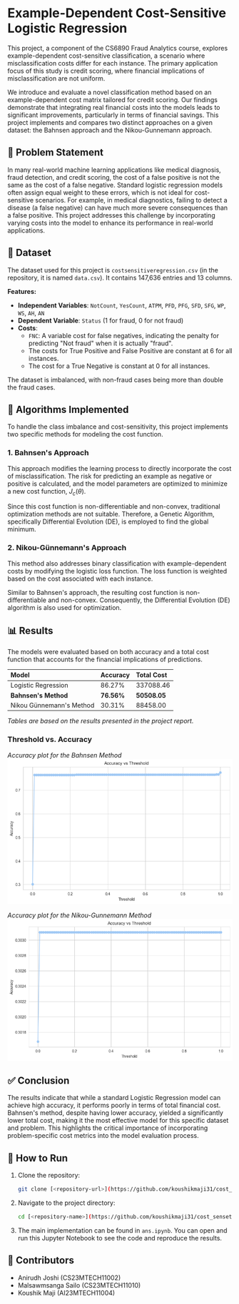 # Example-Dependent Cost-Sensitive Logistic Regression

This project, a component of the CS6890 Fraud Analytics course, explores example-dependent cost-sensitive classification, a scenario where misclassification costs differ for each instance.  The primary application focus of this study is credit scoring, where financial implications of misclassification are not uniform. 

We introduce and evaluate a novel classification method based on an example-dependent cost matrix tailored for credit scoring.  Our findings demonstrate that integrating real financial costs into the models leads to significant improvements, particularly in terms of financial savings.  This project implements and compares two distinct approaches on a given dataset: the Bahnsen approach and the Nikou-Gunnemann approach. 

## 📝 Problem Statement

In many real-world machine learning applications like medical diagnosis, fraud detection, and credit scoring, the cost of a false positive is not the same as the cost of a false negative.  Standard logistic regression models often assign equal weight to these errors, which is not ideal for cost-sensitive scenarios.  For example, in medical diagnostics, failing to detect a disease (a false negative) can have much more severe consequences than a false positive.  This project addresses this challenge by incorporating varying costs into the model to enhance its performance in real-world applications. 

## 💾 Dataset

The dataset used for this project is `costsensitiveregression.csv` (in the repository, it is named `data.csv`). It contains 147,636 entries and 13 columns. 

**Features:**
* **Independent Variables**: `NotCount`, `YesCount`, `ATPM`, `PFD`, `PFG`, `SFD`, `SFG`, `WP`, `WS`, `AH`, `AN` 
* **Dependent Variable**: `Status` (1 for fraud, 0 for not fraud) 
* **Costs**:
    * `FNC`: A variable cost for false negatives, indicating the penalty for predicting "Not fraud" when it is actually "fraud". 
    * The costs for True Positive and False Positive are constant at 6 for all instances.
    * The cost for a True Negative is constant at 0 for all instances.

The dataset is imbalanced, with non-fraud cases being more than double the fraud cases. 

## 🤖 Algorithms Implemented

To handle the class imbalance and cost-sensitivity, this project implements two specific methods for modeling the cost function. 

### 1. Bahnsen's Approach

This approach modifies the learning process to directly incorporate the cost of misclassification.  The risk for predicting an example as negative or positive is calculated, and the model parameters are optimized to minimize a new cost function, $J_{c}(\theta)$. 

Since this cost function is non-differentiable and non-convex, traditional optimization methods are not suitable.  Therefore, a Genetic Algorithm, specifically Differential Evolution (DE), is employed to find the global minimum. 

### 2. Nikou-Günnemann's Approach

This method also addresses binary classification with example-dependent costs by modifying the logistic loss function.  The loss function is weighted based on the cost associated with each instance. 

Similar to Bahnsen's approach, the resulting cost function is non-differentiable and non-convex.  Consequently, the Differential Evolution (DE) algorithm is also used for optimization. 

## 📊 Results

The models were evaluated based on both accuracy and a total cost function that accounts for the financial implications of predictions. 

| Model | Accuracy | Total Cost |
| :--- | :--- | :--- |
| Logistic Regression | 86.27% | 337088.46 |
| **Bahnsen's Method** | **76.56%** | **50508.05** |
| Nikou Günnemann's Method | 30.31% | 88458.00 |

*Tables are based on the results presented in the project report.* 

### Threshold vs. Accuracy

*Accuracy plot for the Bahnsen Method*
![Bahnsen Accuracy vs. Threshold](bahnson_acc_th.png)

*Accuracy plot for the Nikou-Gunnemann Method*
![Nikou-Gunnemann Accuracy vs. Threshold](nik_acc_thre.png)


## ✅ Conclusion

The results indicate that while a standard Logistic Regression model can achieve high accuracy, it performs poorly in terms of total financial cost.  Bahnsen's method, despite having lower accuracy, yielded a significantly lower total cost, making it the most effective model for this specific dataset and problem.  This highlights the critical importance of incorporating problem-specific cost metrics into the model evaluation process. 

## 🚀 How to Run

1.  Clone the repository:
    ```bash
    git clone [<repository-url>](https://github.com/koushikmaji31/cost_sensetive_regression.git)
    ```
2.  Navigate to the project directory:
    ```bash
    cd [<repository-name>](https://github.com/koushikmaji31/cost_sensetive_regression.git)
    ```
3.  The main implementation can be found in `ans.ipynb`. You can open and run this Jupyter Notebook to see the code and reproduce the results.

## 🤝 Contributors

* Anirudh Joshi (CS23MTECH11002)
* Malsawmsanga Sailo (CS23MTECH11010)
* Koushik Maji (AI23MTECH11004)
